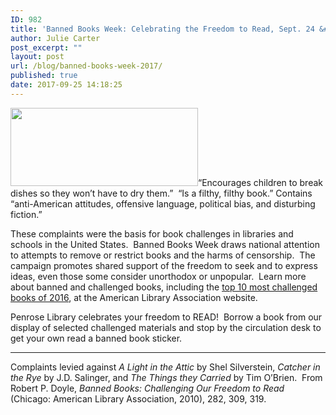 ```yaml
---
ID: 982
title: 'Banned Books Week: Celebrating the Freedom to Read, Sept. 24 &#8211; 30.'
author: Julie Carter
post_excerpt: ""
layout: post
url: /blog/banned-books-week-2017/
published: true
date: 2017-09-25 14:18:25
---
```

<span style="font-weight: 400"><img class="size-medium wp-image-984 alignleft" src="https://library.whitman.edu/blog/wp-content/uploads/sites/4/2017/09/BannedBooksWeekBanner-300x125.png" alt="" width="300" height="125" />“Encourages children to break dishes so they won’t have to dry them.”  “Is a filthy, filthy book.” Contains “anti-American attitudes, offensive language, political bias, and disturbing fiction</span><span style="font-weight: 400">.”  </span>

<span style="font-weight: 400">These complaints were the basis for book challenges in libraries and schools in the United States.  Banned Books Week draws national attention to attempts to remove or restrict books and the harms of censorship.  The campaign promotes </span><span style="font-weight: 400">shared support of the freedom to seek and to express ideas, even those some consider unorthodox or unpopular.  </span><span style="font-weight: 400">Learn more about banned and challenged books, including the </span><a href="http://www.ala.org/advocacy/sites/ala.org.advocacy/files/content/Top%20Ten%20for%202016.pdf"><span style="font-weight: 400">top 10 most challenged books of 2016</span></a><span style="font-weight: 400">, at the American Library Association website.  </span>

<span style="font-weight: 400">P</span><span style="font-weight: 400">enrose Library celebrates your freedom to READ!  Borrow a book from our display of selected challenged materials and stop by the circulation desk to get your own read a banned book sticker.</span>

_______________________________________

<span style="font-weight: 400">Complaints levied against </span><i><span style="font-weight: 400">A Light in the Attic</span></i><span style="font-weight: 400"> by Shel Silverstein, </span><i><span style="font-weight: 400">Catcher in the Rye</span></i><span style="font-weight: 400"> by J.D. Salinger, and </span><i><span style="font-weight: 400">The Things they Carried</span></i><span style="font-weight: 400"> by Tim O’Brien.  From Robert P. Doyle, </span><i><span style="font-weight: 400">Banned Books: Challenging Our Freedom to Read</span></i><span style="font-weight: 400"> (Chicago: American Library Association, 2010), 282, 309, 319.</span>